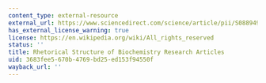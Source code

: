 ```yaml
---
content_type: external-resource
external_url: https://www.sciencedirect.com/science/article/pii/S0889490604000705
has_external_license_warning: true
license: https://en.wikipedia.org/wiki/All_rights_reserved
status: ''
title: Rhetorical Structure of Biochemistry Research Articles
uid: 3683fee5-670b-4769-bd25-ed153f94550f
wayback_url: ''
---
```

